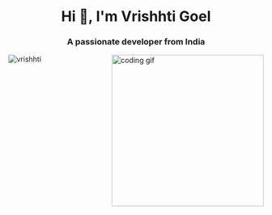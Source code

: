 <h1 align="center">Hi 👋, I'm Vrishhti Goel</h1>
<h3 align="center">A passionate developer from India</h3>
<img align ="right" alt= "coding gif" width="300" src="https://cdn.dribbble.com/users/1364029/screenshots/16093268/media/68e82a7fb4904614a9066d6b540c14b2.gif">
<p align="left"> <img src="https://komarev.com/ghpvc/?username=vrishhti&label=Profile%20views&color=0e75b6&style=flat" alt="vrishhti" /> </p>

